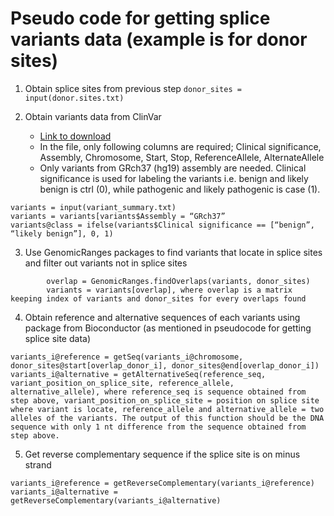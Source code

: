 # Pseudo code for getting splice variants data (example is for donor sites)

1. Obtain splice sites from previous step
`donor_sites = input(donor.sites.txt)`

2. Obtain variants data from ClinVar
    - [Link to download](ftp://ftp.ncbi.nlm.nih.gov/pub/clinvar/tab_delimited/variant_summary.txt.gz)
    - In the file, only following columns are required; Clinical significance, Assembly, Chromosome, Start, Stop, ReferenceAllele, AlternateAllele
    - Only variants from GRch37 (hg19) assembly are needed. Clinical significance is used for labeling the variants i.e. benign and likely benign is ctrl (0), while pathogenic and likely pathogenic is case (1).
```
variants = input(variant_summary.txt)
variants = variants[variants$Assembly = “GRch37”
variants@class = ifelse(variants$Clinical significance == [“benign”, “likely benign”], 0, 1)
```

3. Use GenomicRanges packages to find variants that locate in splice sites and filter out variants not in splice sites
```
		overlap = GenomicRanges.findOverlaps(variants, donor_sites)
		variants = variants[overlap], where overlap is a matrix keeping index of variants and donor_sites for every overlaps found
```

4. Obtain reference and alternative sequences of each variants using package from Bioconductor (as mentioned in pseudocode for getting splice site data)
```
variants_i@reference = getSeq(variants_i@chromosome, donor_sites@start[overlap_donor_i], donor_sites@end[overlap_donor_i])
variants_i@alternative = getAlternativeSeq(reference_seq, variant_position_on_splice_site, reference_allele, alternative_allele), where reference_seq is sequence obtained from step above, variant_position_on_splice_site = position on splice site where variant is locate, reference_allele and alternative_allele = two alleles of the variants. The output of this function should be the DNA sequence with only 1 nt difference from the sequence obtained from step above.
```

5. Get reverse complementary sequence if the splice site is on minus strand
```
variants_i@reference = getReverseComplementary(variants_i@reference)
variants_i@alternative = getReverseComplementary(variants_i@alternative)
```